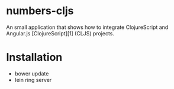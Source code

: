 # numbers-cljs

An small application that shows how to integrate ClojureScript and Angular.js
[ClojureScript][1] (CLJS) projects.

# Installation
* bower update  
* lein ring server <port>
